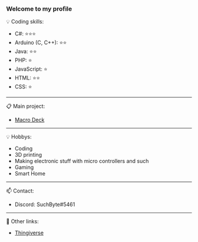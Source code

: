 ### Welcome to my profile

💡 Coding skills:
- C#: ⭐⭐⭐
- Arduino (C, C++): ⭐⭐
- Java: ⭐⭐
- PHP: ⭐
- JavaScript: ⭐
- HTML: ⭐⭐
- CSS: ⭐
---
📋 Main project:
- [Macro Deck](https://github.com/SuchByte/Macro-Deck)
---
💡 Hobbys:
- Coding
- 3D printing
- Making electronic stuff with micro controllers and such
- Gaming
- Smart Home
---
📫 Contact:
- Discord: SuchByte#5461
---
📌 Other links:
- [Thingiverse](https://www.thingiverse.com/suchbyte/designs)

<!--
**SuchByte/SuchByte** is a ✨ _special_ ✨ repository because its `README.md` (this file) appears on your GitHub profile.

Here are some ideas to get you started:

- 🔭 I’m currently working on ...
- 🌱 I’m currently learning ...
- 👯 I’m looking to collaborate on ...
- 🤔 I’m looking for help with ...
- 💬 Ask me about ...
- 📫 How to reach me: ...
- 😄 Pronouns: ...
- ⚡ Fun fact: ...
-->
